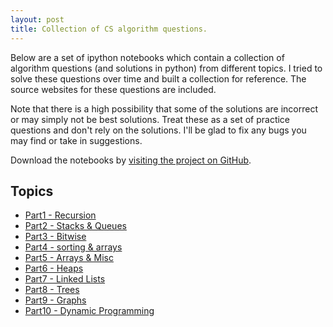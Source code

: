 ```yaml
---
layout: post
title: Collection of CS algorithm questions.
---
```


Below are a set of ipython notebooks which contain a collection of algorithm questions (and solutions in python) from different topics. I tried to solve these questions over time and built a collection for reference. The source websites for these questions are included.

Note that there is a high possibility that some of the solutions are incorrect or may simply not be best solutions. Treat these as a set of practice questions and don't rely on the solutions. I'll be glad to fix any bugs you may find or take in suggestions.

Download the notebooks by [visiting the project on GitHub](https://github.com/bharatreddy/giraffe/tree/master/alg).

## Topics
- [Part1 - Recursion](http://nbviewer.ipython.org/github/bharatreddy/giraffe/blob/master/alg/Part1-Recursion.ipynb)
- [Part2 - Stacks & Queues](http://nbviewer.ipython.org/github/bharatreddy/giraffe/blob/master/alg/Part2-Stacks&Queues.ipynb)
- [Part3 - Bitwise](http://nbviewer.ipython.org/github/bharatreddy/giraffe/blob/master/alg/Part3-bitwise.ipynb)
- [Part4 - sorting & arrays](http://nbviewer.ipython.org/github/bharatreddy/giraffe/blob/master/alg/Part4-sorting&arrays.ipynb)
- [Part5 - Arrays & Misc](http://nbviewer.ipython.org/github/bharatreddy/giraffe/blob/master/alg/Part5-Arrays%20%28contd..%29%20%2B%20Misc.ipynb)
- [Part6 - Heaps](http://nbviewer.ipython.org/github/bharatreddy/giraffe/blob/master/alg/Part6-heaps.ipynb)
- [Part7 - Linked Lists](http://nbviewer.ipython.org/github/bharatreddy/giraffe/blob/master/alg/Part7-Linked%20Lists.ipynb)
- [Part8 - Trees](http://nbviewer.ipython.org/github/bharatreddy/giraffe/blob/master/alg/Part8-Trees.ipynb)
- [Part9 - Graphs](http://nbviewer.ipython.org/github/bharatreddy/giraffe/blob/master/alg/Part9-graphs.ipynb)
- [Part10 - Dynamic Programming](http://nbviewer.ipython.org/github/bharatreddy/giraffe/blob/master/alg/Part10-Dynamic%20Programming.ipynb)